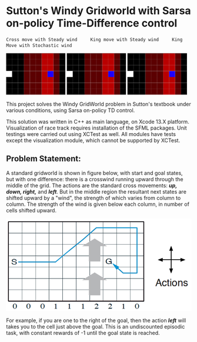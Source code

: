 # Sutton's Windy Gridworld with Sarsa on-policy Time-Difference control

    Cross move with Steady wind     King move with Steady wind     King Move with Stochastic wind

<p float="center">
  <img src="./Examples/Trained_Episode_Cross_Steady.gif" width="32%" />
  <img src="./Examples/Trained_Episode_King_Steady.gif" width="32%" />
  <img src="./Examples/Trained_Episode_King_Stochastic.gif" width="32%" />
</p>

This project solves the Windy GridWorld problem in Sutton's textbook under various conditions, using Sarsa on-policy TD control.

This solution was written in C++ as main language, on Xcode 13.X platform. Visualization of race track requires installation of the SFML packages.
Unit testings were carried out using XCTest as well. All modules have tests except the visualization module, which cannot be supported by XCTest.

## Problem Statement:
A standard gridworld is shown in figure below, with start and goal states, but with one difference: there is a crosswind running upward through the middle of the grid. The actions are the standard cross movements: _**up, down, right,**_ and _**left**_. But in the middle region the resultant next states are shifted upward by a "wind", the strength of which varies from column to column. The strength of the wind is given below each column, in number of cells shifted upward. 

![raceTrack problem statement](./Examples/Problem_Statement.png)

For example, if you are one to the right of the goal, then the action _**left**_ will takes you to the cell just above the goal. This is an undiscounted episodic task, with constant rewards of -1 until the goal state is reached.


